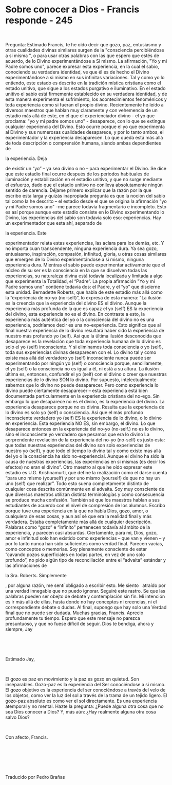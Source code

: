 # Sobre conocer a Dios - Francis responde - 245



&nbsp;





Pregunta: Estimado Francis, te he o&iacute;do decir que gozo, paz, entusiasmo y otras cualidades divinas similares surgen de la &quot;consciencia percibi&eacute;ndose a si misma &quot;, o para usar otras palabras con las que espero que est&eacute;s de acuerdo, de lo Divino experiment&aacute;ndose a Si mismo. La afirmaci&oacute;n, &quot;Yo y mi Padre somos uno&quot;, parece expresar esta experiencia, en la cual el sabio, conociendo su verdadera identidad, ve que &eacute;l es de hecho el Divino experiment&aacute;ndose a si mismo en sus infinitas variaciones. Tal y como yo lo entiendo, este estado es descrito en la tradici&oacute;n m&iacute;stica cristiana como el estado unitivo, que sigue a los estados purgativo e iluminativo. En el estado unitivo el sabio est&aacute; firmemente establecido en su verdadera identidad, y de esta manera experimenta el sufrimiento, los acontecimientos fenom&eacute;nicos y toda experiencia como si fueran el propio divino. Recientemente he le&iacute;do a diversos maestros que hablan muy claramente y con vehemencia de un estadio m&aacute;s all&aacute; de este, en el que el experienciador divino - el yo que proclama: &quot;yo y mi padre somos uno&quot; - desaparece, con lo que se extingue cualquier experiencia del Divino. Esto ocurre porque el yo que experimenta al Divino y sus numerosas cualidades desaparece, y por lo tanto ambos, el experimentador y la experiencia desaparecen. Lo que queda est&aacute; m&aacute;s all&aacute; de toda descripci&oacute;n o comprensi&oacute;n humana, siendo ambas dependientes de 





la experiencia. Deja




 de existir un &ldquo;yo&rdquo; &ndash; ya sea divino o no &ndash; para experimentar el Divino. Se dice que este estadio final ocurre despu&eacute;s de los periodos habituales de iluminaci&oacute;n y estabilizaci&oacute;n en el estadio unitivo, y que no surge mediante el esfuerzo, dado que el estadio unitivo no conlleva absolutamente ning&uacute;n sentido de carencia. D&eacute;jame primero explicar que la raz&oacute;n por la que escribo esta larga y quiz&aacute;s inapropiada pregunta es que la noci&oacute;n del sabio tal como la he descrito &ndash; el estadio desde el que se origina la afirmaci&oacute;n &quot;yo y mi Padre somos uno&quot; &ndash;me parece todav&iacute;a fragmentario e incompleto. Esto es as&iacute; porque aunque este estadio consiste en lo Divino experimentando lo Divino, las experiencias del sabio son todav&iacute;a solo eso: experiencias. Hay un experimentador que esta ah&iacute;, separado de 




la experiencia. Este




 experimentador relata estas experiencias, las aclara para los dem&aacute;s, etc. Y no importa cuan transcendente, ninguna experiencia dura. Ya sea gozo, entusiasmo, inspiraci&oacute;n, compasi&oacute;n, infinitud, gloria, u otras cosas similares que emergen de lo Divino experiment&aacute;ndose a si mismo, ninguna experiencia dura. Mientras el sabio puede experimentar activamente que el n&uacute;cleo de su ser es la consciencia en la que se disuelven todas las experiencias, su naturaleza divina est&aacute; todav&iacute;a localizada y limitada a algo que experimenta la Totalidad, el &ldquo;Padre&rdquo;. La propia afirmaci&oacute;n &quot;Yo y mi Padre somos uno&quot; contiene todav&iacute;a dos: el Padre, y el &ldquo;yo&rdquo; que discierne esta unidad. Bernadette Roberts, que habla de este estadio m&aacute;s all&aacute; como la &ldquo;experiencia de no-yo (no-self)&rdquo;, lo expresa de esta manera: &quot;La ilusi&oacute;n es la creencia que la experiencia del divino ES el divino. Aunque la experiencia m&aacute;s profunda de la que es capaz el yo (self) ES la experiencia del divino, esta experiencia no es el divino. En contraste a esto, la experiencia m&aacute;s aut&eacute;ntica del yo o la consciencia del divino no es una experiencia, podr&iacute;amos decir es una no-experiencia. Esto significa que al final nuestra experiencia de lo divino resultar&aacute; haber sido la experiencia de nuestro m&aacute;s profundo yo (self). As&iacute; que la &uacute;ltima ilusi&oacute;n desconocida que desaparece es la revelaci&oacute;n que toda experiencia humana de lo divino es solo el yo (self) inconsciente. Y si eliminamos toda consciencia o yo (self), toda sus experiencias divinas desaparecen con el. Lo divino tal y como existe mas all&aacute; del verdadero yo (self) inconsciente nunca puede ser experimentando por ning&uacute;n yo (self) o consciencia porque, sencillamente, el yo (self) o la consciencia no es igual a &eacute;l, ni est&aacute; a su altura. La ilusi&oacute;n &uacute;ltima es, entonces, confundir el yo (self) con el divino o creer que nuestras experiencias de lo divino SON lo divino. Por supuesto, intelectualmente sabemos que lo divino no puede desaparecer. Pero como experiencia lo divino puede ciertamente desaparecer &ndash; esta experiencia est&aacute; bien documentada particularmente en la experiencia cristiana del no-ego. Sin embargo lo que desaparece no es el divino, es la experiencia del divino. La experiencia desaparece porque no es divina. Resulta que la experiencia de lo divino es solo yo (self) o consciencia. As&iacute; que el m&aacute;s profundo inconsciente verdadero yo (self) ES la experiencia de lo divino, o lo divino en experiencia. Esta experiencia NO ES, sin embargo, el divino. Lo que desaparece entonces en la experiencia del no-yo (no-self.) no es lo divino, sino el inconsciente yo verdadero que pesamos que era lo divino La sorprendente revelaci&oacute;n de la experiencia del no-yo (no-self) es justo esta: que todas nuestras experiencias del divino son solo experiencias de nuestro yo (self), y que todo el tiempo lo divino tal y como existe mas all&aacute; del yo o la consciencia ha sido no-experiencial. Aunque el divino ha sido la causa de nuestras experiencias, las experiencias en si mismas (es decir los efectos) no eran el divino&rdquo;. Otro maestro al que he o&iacute;do expresar este estadio es U.G. Krishnamurti, que define la realizaci&oacute;n como el darse cuenta &ldquo;para uno mismo (yourself) y por uno mismo (yourself) de que no hay un uno (self) que realizar&rdquo;. Todo esto suena completamente distinto de cualquier cosa descrita com&uacute;nmente en el advaita. Soy muy consciente de que diversos maestros utilizan distinta terminolog&iacute;as y como consecuencia se produce mucha confusi&oacute;n. Tambi&eacute;n s&eacute; que los maestros hablan a sus estudiantes de acuerdo con el nivel de compresi&oacute;n de los alumnos. Escribo porque tuve una experiencia en la que no hab&iacute;a Dios, gozo, amor, o cualquiera de esas cosas, y aun as&iacute; s&eacute; que era la realidad final y m&aacute;s verdadera. Estaba completamente m&aacute;s all&aacute; de cualquier descripci&oacute;n. Palabras como &ldquo;gozo&rdquo; e &ldquo;infinito&rdquo; pertenecen todav&iacute;a al &aacute;mbito de la experiencia, y parecen casi absurdas. Ciertamente, para mi, Dios, gozo, amor e infinitud solo han existido como experiencias &ndash; que van y vienen &ndash; y por lo tanto nunca han sido suficientes como verdad final. Parecen vac&iacute;as, como conceptos o memorias. Soy plenamente consciente de estar &ldquo;cavando pozos superficiales en todas partes, en vez de uno solo profundo&rdquo;, no pido alg&uacute;n tipo de reconciliaci&oacute;n entre el &ldquo;advaita&rdquo; est&aacute;ndar y las afirmaciones de 




la Sra. Roberts. Simplemente





, por alguna raz&oacute;n, me sent&iacute; obligado a escribir esto. Me siento 
&nbsp;
atra&iacute;do por una verdad innegable que no puedo ignorar. Seguir&eacute; este rastro. Se que las palabras pueden ser obejto de debate y contemplaci&oacute;n sin fin. Mi intenci&oacute;n es ir m&aacute;s all&aacute; de ellas, hasta donde no hay conceptos ni creencias, ni el correspondiente debate o dudas. Al final, supongo que hay solo una Verdad final que no puede ser dudada. Muchas gracias, Francis. Aprecio profundamente tu tiempo. Espero que este mensaje no parezca presuntuoso, y que no fuese dif&iacute;cil de seguir. Dios te bendiga, ahora y siempre, Jay






&nbsp;







&nbsp;






Estimado Jay, 






&nbsp;






El gozo es paz en movimiento y la paz es gozo en quietud. Son inseparables. Gozo-paz es la experiencia del Ser conoci&eacute;ndose a si mismo. El gozo objetivo es la experiencia del ser conoci&eacute;ndose a trav&eacute;s del velo de los objetos, como ver la luz del sol a trav&eacute;s de la trama de un tejido ligero. El gozo-paz absoluto es como ver el sol directamente. Es una experiencia atemporal y no mental. Hazte la pregunta: &iquest;Puede alguna otra cosa que no sea Dios conocer a Dios? Y, m&aacute;s a&uacute;n: &iquest;Hay realmente alguna otra cosa salvo Dios?






&nbsp;






Con afecto, Francis.






&nbsp;







&nbsp;







&nbsp;






Traducido por Pedro Bra&ntilde;as






